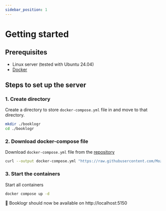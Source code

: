 ```yaml
---
sidebar_position: 1
---
```


# Getting started

## Prerequisites
* Linux server (tested with Ubuntu 24.04)
* [Docker](https://www.docker.com)

## Steps to set up the server

### 1. Create directory
Create a directory to store `docker-compose.yml` file in and move to that directory.
```sh
mkdir ./booklogr
cd ./booklogr
```

### 2. Download docker-compose file
Download `docker-compose.yml` file from the [repository](https://github.com/Mozzo1000/booklogr)
```sh
curl --output docker-compose.yml "https://raw.githubusercontent.com/Mozzo1000/booklogr/refs/heads/main/docker-compose.yml"
```

### 3. Start the containers
Start all containers
```sh
docker compose up -d
```

🎉 Booklogr should now be available on http://localhost:5150